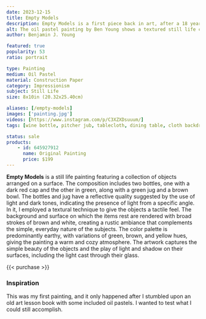 ```yaml
---
date: 2023-12-15
title: Empty Models
description: Empty Models is a first piece back in art, after a 18 year hiatus since childhood. A still life study after discovering old oil pastels stored away in storage.
alt: The oil pastel painting by Ben Young shows a textured still life composition of two green bottles, a green jug, and a brown bowl on a hung white fabric surface against a dark wooden background.
author: Benjamin J. Young

featured: true
popularity: 53
ratio: portrait

type: Painting
medium: Oil Pastel
material: Construction Paper
category: Impressionism
subject: Still Life
size: 8x10in (20.32x25.40cm)

aliases: [/empty-models]
images: ['painting.jpg']
videos: [https://www.instagram.com/p/C3XZXDsuuum/]
tags: [wine bottle, pitcher jub, tablecloth, dining table, cloth backdrop, oil pastels, impressionism, still life art, artwork study, neutral tone, for sale]

status: sale
products:
    - id: 645927912
      name: Original Painting
      price: $199
---
```


**Empty Models** is a still life painting featuring a collection of objects arranged on a surface. The composition includes two bottles, one with a dark red cap and the other in green, along with a green jug and a brown bowl. The bottles and jug have a reflective quality suggested by the use of light and dark tones, indicating the presence of light from a specific angle. In it, I employed a textural technique to give the objects a tactile feel. The background and surface on which the items rest are rendered with broad strokes of brown and white, creating a rustic ambiance that complements the simple, everyday nature of the subjects. The color palette is predominantly earthy, with variations of green, brown, and yellow hues, giving the painting a warm and cozy atmosphere. The artwork captures the simple beauty of the objects and the play of light and shadow on their surfaces, including the light cast through their glass.

{{< purchase >}}

### Inspiration ###

This was my first painting, and it only happened after I stumbled upon an old art lesson book with some included oil pastels. I wanted to test what I could still accomplish.